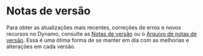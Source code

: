 # Notas de versão

Para obter as atualizações mais recentes, correções de erros e novos recursos no Dynamo, consulte as [Notas de versão](https://github.com/DynamoDS/Dynamo/wiki/Release-Notes) ou o [Arquivo de notas de versão](https://github.com/DynamoDS/Dynamo/wiki/Release-Notes-Archive). Essa é uma ótima forma de se manter em dia com as melhorias e alterações em cada versão.
